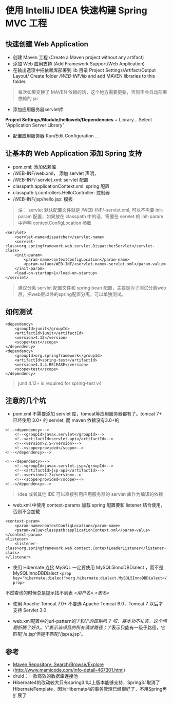 # 使用 IntelliJ IDEA 快速构建 Spring MVC 工程
## 快速创建 Web Application

- 创建 Maven 工程 (Create a Maven project without any artifact)
- 添加 Web 应用支持 (Add Framework Support/Web Application)
- 在输出选项中把依赖库部署到 lib 目录
Project Settings/Artifact/Output Layout/
Create folder */WEB-INF/lib* and add MAVEN libraries to this folder.

> 每次如果变换了 MAVEN 依赖的话，这个地方需要更新，否则不会自动部署依赖的 jar

- 添加应用服务器servlet库

**Project Settings/Module/helloweb/Dependencies** + Library... Select "Application Server Library"

- 配置应用服务器
Run/Edit Configuration ...

## 让基本的 Web Application 添加 Spring 支持

- pom.xml: 添加依赖库
- /WEB-INF/web.xml， 添加 servlet 声明，
- /WEB-INF/<servlet-name>-servlet.xml: servlet 配置 
- classpath:applicationContext.xml: spring 配置
- classpath:lj.controllers.HelloController: 控制器
- /WEB-INF/jsp/hello.jsp: 模板


> 注： servlet 默认配置文件就是 /WEB-INF/<servlet-name>-servlet.xml, 可以不需要 init-param 配置，如果放在 classpath 
中的话，需要在 servlet 的 init-param 中声明 contextConfigLocation 参数
```
<servlet>
    <servlet-name>dispatcher</servlet-name>
    <servlet-class>org.springframework.web.servlet.DispatcherServlet</servlet-class>
    <init-param>
        <param-name>contextConfigLocation</param-name>
        <param-value>/WEB-INF/<servlet-name>-servlet.xml</param-value>
    </init-param>
    <load-on-startup>1</load-on-startup>
</servlet>
```

> 建议分离 servlet 配置文件和 spring bean 配置，主要是为了测试分离web层，把web层以外的spring配置分离，可以单独测试。

## 如何测试

```
<dependency>
    <groupId>junit</groupId>
    <artifactId>junit</artifactId>
    <version>4.12</version>
    <scope>test</scope>
</dependency>
<dependency>
    <groupId>org.springframework</groupId>
    <artifactId>spring-test</artifactId>
    <version>4.3.4.RELEASE</version>
    <scope>test</scope>
</dependency>
```

> junit 4.12+ is required for spring-test v4



## 注意的几个坑

- pom.xml 不需要添加 servlet 库，tomcat等应用服务器都有了。tomcat 7+ 已经使用 3.0+ 的 servlet, 而 maven 依赖没有3.0+的
```
<!--<dependency>-->
    <!--<groupId>javax.servlet</groupId>-->
    <!--<artifactId>servlet-api</artifactId>-->
    <!--<version>2.5</version>-->
    <!--<scope>provided</scope>-->
<!--</dependency>-->

<!--<dependency>-->
    <!--<groupId>javax.servlet.jsp</groupId>-->
    <!--<artifactId>jsp-api</artifactId>-->
    <!--<version>2.2</version>-->
    <!--<scope>provided</scope>-->
<!--</dependency>-->
```
> idea 或者其他 IDE 可以直接引用应用服务器的 servlet 库作为编译的依赖

- web.xml 中使用 context-params 加载 spring 配置要和 listener 结合使用，否则不会加载
```
<context-param>
    <param-name>contextConfigLocation</param-name>
    <param-value>classpath:applicationContext.xml</param-value>
</context-param>
<listener>
    <listener-class>org.springframework.web.context.ContextLoaderListener</listener-class>
</listener>
```

- 使用 Hibernate 连接 MySQL 一定要使用 MySQL5InnoDBDialect ，而不是 MySQLInnoDBDialect
```<prop key="hibernate.dialect">org.hibernate.dialect.MySQL5InnoDBDialect</prop>```

不然查询的时候总是提示找不到表 _<用户名>.<表名>_

- 使用 Apache Tomcat 7.0+ 
不要选 Apache Tomcat 6.0，Tomcat 7 以后才支持 Servlet 3.0



- web.xml配置中的url-pattern的'/'和'/*'的区别吗？
  哎，基本功不扎实，这个问题折腾了好久。'/'表示该项目的所有请求路径；'/*'表示只能有一级子路径，它匹配'/a.jsp'但是不匹配'/jsp/a.jsp'。

## 参考
- [Maven Repository: Search/Browse/Explore](http://mvnrepository.com/)
- (http://www.mamicode.com/info-detail-467301.html)
- druid：一款高效的数据库连接池
- Hibernate4的改动较大只有spring3.1以上版本能够支持，Spring3.1取消了HibernateTemplate，因为Hibernate4的事务管理已经很好了，不用Spring再扩展了
